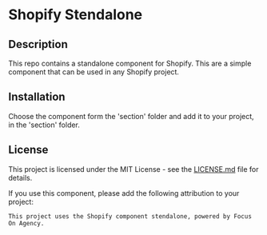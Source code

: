 # Shopify Stendalone

## Description

This repo contains a standalone component for Shopify. This are a simple component that can be used in any Shopify project.

## Installation

Choose the component form the 'section' folder and add it to your project, in the 'section' folder.

## License

This project is licensed under the MIT License - see the [LICENSE.md](LICENSE.md) file for details.

If you use this component, please add the following attribution to your project:
```
This project uses the Shopify component stendalone, powered by Focus On Agency.
```
